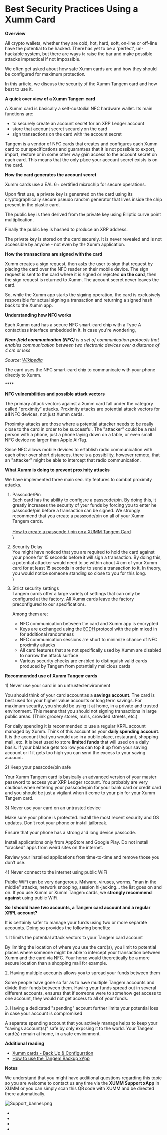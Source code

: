 # Best Security Practices Using a Xumm Card

**Overview**

All crypto wallets, whether they are cold, hot, hard, soft, on-line or off-line have the potential to be hacked. There has yet to be a 'perfect', un-hackable system, but there are ways to raise the bar and make possible attacks impractical if not impossible.&#x20;

We often get asked about how safe Xumm cards are and how they should be configured for maximum protection.

In this article, we discuss the security of the Xumm Tangem card and how best to use it.

&#x20;

**A quick over view of a Xumm Tangem card**

A Xumm card is basically a self-custodial NFC hardware wallet. Its main functions are:

* to securely create an account secret for an XRP Ledger account
* store that account secret securely on the card
* sign transactions on the card with the account secret

Tangem is a vendor of NFC cards that creates and configures each Xumm card to our specifications and guarantees that it is not possible to export, import, restore or in some other way gain access to the account secret on each card. This means that the only place your account secret exists is on the card.&#x20;

&#x20;

**How the card generates the account secret**

Xumm cards use a EAL 6+ certified microchip for secure operations.&#x20;

Upon first use, a private key is generated on the card using its cryptographically secure pseudo random generator that lives inside the chip present in the plastic card.

The public key is then derived from the private key using Elliptic curve point multiplication.

Finally the public key is hashed to produce an XRP address.

The private key is stored on the card securely. It is never revealed and is not accessible by anyone - not even by the Xumm application.

&#x20;

**How the transactions are signed with the card**

Xumm creates a sign request, then asks the user to sign that request by placing the card over the NFC reader on their mobile device. The sign request is sent to the card where it is signed or rejected **on the card**, then the sign request is returned to Xumm. The account secret never leaves the card.&#x20;

So, while the Xumm app starts the signing operation, the card is exclusively responsible for actual signing a transaction and returning a signed hash back to the Xumm app.

&#x20;

**Understanding how NFC works**

Each Xumm card has a secure NFC smart-card chip with a Type A contactless interface embedded in it.  In case you're wondering,

_**Near-field communication (NFC)** is a set of communication protocols that enables communication between two electronic devices over a distance of 4 cm or less_

_Source:_ [_Wikipedia_](https://en.wikipedia.org/wiki/Near-field\_communication)

The card uses the NFC smart-card chip to communicate with your phone directly to Xumm.

&#x20;****&#x20;

**NFC vulnerabilities and possible attack vectors**

The primary attack vectors against a Xumm card fall under the category called "proximity" attacks. Proximity attacks are potential attack vectors for **all** NFC devices, not just Xumm cards.

Proximity attacks are those where a potential attacker needs to be really close to the card in order to be successful. The "attacker” could be a real person with a phone, just a phone laying down on a table, or even small NFC device no larger than Apple AirTag.

Since NFC allows mobile devices to establish radio communication with each other over short distances, there is a possibility, however remote, that an "attacker" might be able to intercept that radio communication.

&#x20;

**What Xumm is doing to prevent proximity attacks**

We have implemented three main security features to combat proximity attacks.

1. Passcode/Pin\
   Each card has the ability to configure a passcode/pin. By doing this, it greatly increases the security of your funds by forcing you to enter he passcode/pin before a transaction can be signed. We strongly recommend that you create a passcode/pin on all of your Xumm Tangem cards. \
   \
   [How to create a passcode / pin on a XUMM Tangem Card](https://support.xumm.app/hc/en-us/articles/4420121249938)\
   \

2. Security Delay\
   You might have noticed that you are required to hold the card against your phone for 15 seconds before it will sign a transaction. By doing this, a potential attacker would need to be within about 4 cm of your Xumm card for at least 15 seconds in order to send a transaction to it. In theory, you would notice someone standing so close to you for this long. \
   \

3.  Strict security settings\
    Tangem cards offer a large variety of settings that can only be configured at the factory. All Xumm cards leave the factory preconfigured to our specifications.&#x20;

    Among them are:&#x20;

    * NFC communication between the card and Xumm app is encrypted
    * Keys are exchanged using the [ECDH](https://en.wikipedia.org/wiki/Elliptic-curve\_Diffie%E2%80%93Hellman) protocol with the pin mixed in for additional randomness
    * NFC communication sessions are short to minimize chance of NFC proximity attacks
    * All card features that are not specifically used by Xumm are disabled to narrow the attack surface
    * Various security checks are enabled to distinguish valid cards produced by Tangem from potentially malicious cards&#x20;

&#x20;

**Recommended use of Xumm Tangem cards**

1\) Never use your card in an untrusted environment

You should think of your card account as a **savings account**. The card is best used for your higher value accounts or long term savings. For maximum security, you should be using it at home, in a private and trusted environment.  This means that you should not signing transactions in large public areas. (Think grocery stores, malls, crowded streets, etc.)

For daily spending it is recommended to use a regular XRPL account managed by Xumm. Think of this account as your **daily spending account**. It is the account that you would use in a public place, restaurant, shopping mall, etc. It is best used to store **limited funds** that will used on a daily basis. If your balance gets too low you can top it up from your saving account or if it gets too high you can send the excess to your saving account.

&#x20;

2\) Keep your passcode/pin safe&#x20;

Your Xumm Tangem card is basically an advanced version of your master password to access your XRP Ledger account. You probably are very cautious when entering your passcode/pin for your bank card or credit card and you should be just a vigilant when it come to your pin for your Xumm Tangem card.&#x20;

&#x20;

3\) Never use your card on an untrusted device

Make sure your phone is protected. Install the most recent security and OS updates. Don’t root your phone or install jailbreak.

Ensure that your phone has a strong and long device passcode.

Install applications only from AppStore and Google Play. Do not install “cracked” apps from weird sites on the internet.

Review your installed applications from time-to-time and remove those you don’t use.

4\) Never connect to the internet using public WiFi

Public WiFi can be very dangerous. Malware, viruses, worms, "man in the middle" attacks, network snooping, session hi-jacking... the list goes on and on. If you use Xumm or Xumm Tangem cards, we **strongly recommend against** using public WiFi.

&#x20;

**So I should have two accounts, a Tangem card account and a regular XRPL account?**

It is certainly safer to manage your funds using two or more separate accounts. Doing so provides the following benefits:

&#x20;   1\. It limits the potential attack vectors to your Tangem card account

By limiting the location of where you use the card(s), you limit to potential places where someone might be able to intercept your transaction between Xumm and the card via NFC. Your home would theoretically be a more secure location than a shopping mall for example.&#x20;

&#x20;    2\. Having multiple accounts allows you to spread your funds between them

Some people have gone so far as to have multiple Tangem accounts and divide their funds between them. Having your funds spread out in several different accounts, ensures that if someone were to somehow get access to one account, they would not get access to all of your funds. &#x20;

&#x20;    3\. Having a dedicated "spending" account further limits your potential loss in case your account is compromised

A separate spending account that you actively manage helps to keep your "savings account(s)" safe by only exposing it to the world. Your Tangem card(s) remain at home, in a safe environment.&#x20;

&#x20;

**Additional reading**

* [Xumm cards - Back Up & Configuration](https://support.xumm.app/hc/en-us/articles/4416929335186)
* [How to use the Tangem Backup xApp](https://support.xumm.app/hc/en-us/articles/4417047349394)

&#x20;

**Notes**

We understand that you might have additional questions regarding this topic so you are welcome to contact us any time via the **XUMM Support xApp** in XUMM or you can simply scan this QR code with XUMM and be directed there automatically.

&#x20;

![Support\_banner.png](https://drtc9zr.dlvr.cloud/hc/article\_attachments/4420057706002/Support\_banner.png)

&#x20;

*
* &#x20;
*
* &#x20;
